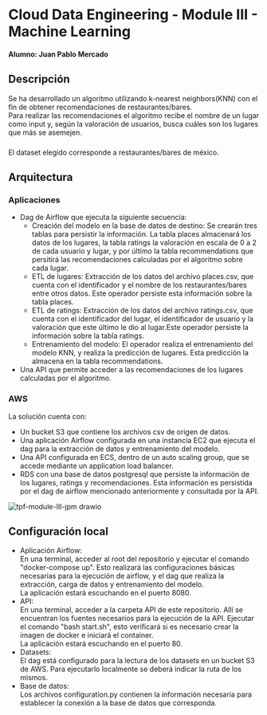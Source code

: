 # Cloud Data Engineering - Module III - Machine Learning
#### Alumno: Juan Pablo Mercado

## Descripción
Se ha desarrollado un algoritmo utilizando k-nearest neighbors(KNN) con el fin de obtener recomendaciones de restaurantes/bares. <br>
Para realizar las recomendaciones el algoritmo recibe el nombre de un lugar como input y, según la valoración de usuarios, busca cuáles son los lugares que más se asemejen.
### 
El dataset elegido corresponde a restaurantes/bares de méxico.

## Arquitectura
### Aplicaciones
- Dag de Airflow que ejecuta la siguiente secuencia:
  - Creación del modelo en la base de datos de destino: Se crearán tres tablas para persistir la información. La tabla places almacenará los datos de los lugares, la tabla ratings la valoración en escala de 0 a 2 de cada usuario y lugar, y por último la tabla recommendations que persitirá las recomendaciones calculadas por el algoritmo sobre cada lugar.
  - ETL de lugares: Extracción de los datos del archivo places.csv, que cuenta con el identificador y el nombre de los restaurantes/bares entre otros datos. Este operador persiste esta información sobre la tabla places.
  - ETL de ratings: Extracción de los datos del archivo ratings.csv, que cuenta con el identificador del lugar, el identificador de usuario y la valoración que este último le dio al lugar.Este operador persiste la información sobre la tabla ratings.
  - Entrenamiento del modelo: El operador realiza el entrenamiento del modelo KNN, y realiza la predicción de lugares. Esta predicción la almacena en la tabla recommendations.
- Una API que permite acceder a las recomendaciones de los lugares calculadas por el algoritmo.

### AWS
La solución cuenta con:
- Un bucket S3 que contiene los archivos csv de origen de datos.
- Una aplicación Airflow configurada en una instancia EC2 que ejecuta el dag para la extracción de datos y entrenamiento del modelo.
- Una API configurada en ECS, dentro de un auto scaling group, que se accede mediante un application load balancer.
- RDS con una base de datos postgresql que persiste la información de los lugares, ratings y recomendaciones. Esta información es persistida por el dag de airflow mencionado anteriormente y consultada por la API.


![tpf-module-III-jpm drawio](https://user-images.githubusercontent.com/4196067/205928186-1fe9349a-eb50-4c5d-8567-0b0569d2d5d6.png)


## Configuración local
- Aplicación Airflow: <br>
En una terminal, acceder al root del repositorio y ejecutar el comando "docker-compose up". Esto realizará las configuraciones básicas necesarias para la ejecución de airflow, y el dag que realiza la extracción, carga de datos y entrenamiento del modelo.<br>
La aplicación estará escuchando en el puerto 8080.
- API: <br>
En una terminal, acceder a la carpeta API de este repositorio. Allí se encuentran los fuentes necesarios para la ejecución de la API. Ejecutar el comando "bash start.sh", esto verificará si es necesario crear la imagen de docker e iniciará el container.<br> 
La aplicación estará escuchando en el puerto 80.
- Datasets: <br>
El dag está configurado para la lectura de los datasets en un bucket S3 de AWS. Para ejecutarlo localmente se deberá indicar la ruta de los mismos.
- Base de datos: <br>
Los archivos configuration.py contienen la información necesaria para establecer la conexión a la base de datos que corresponda.

